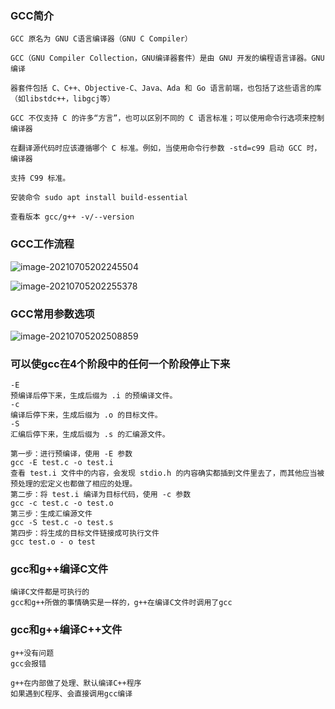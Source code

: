 ### GCC简介

```
GCC 原名为 GNU C语言编译器（GNU C Compiler）

GCC（GNU Compiler Collection，GNU编译器套件）是由 GNU 开发的编程语言译器。GNU 编译

器套件包括 C、C++、Objective-C、Java、Ada 和 Go 语言前端，也包括了这些语言的库（如libstdc++，libgcj等）

GCC 不仅支持 C 的许多“方言”，也可以区别不同的 C 语言标准；可以使用命令行选项来控制编译器

在翻译源代码时应该遵循哪个 C 标准。例如，当使用命令行参数 -std=c99 启动 GCC 时，编译器

支持 C99 标准。

安装命令 sudo apt install build-essential

查看版本 gcc/g++ -v/--version
```

### GCC工作流程

![image-20210705202245504](C:\Users\Echo\AppData\Roaming\Typora\typora-user-images\image-20210705202245504.png)

![image-20210705202255378](C:\Users\Echo\AppData\Roaming\Typora\typora-user-images\image-20210705202255378.png)

### GCC常用参数选项

![image-20210705202508859](C:\Users\Echo\AppData\Roaming\Typora\typora-user-images\image-20210705202508859.png)

### 可以使gcc在4个阶段中的任何一个阶段停止下来

```
-E
预编译后停下来，生成后缀为 .i 的预编译文件。
-c
编译后停下来，生成后缀为 .o 的目标文件。
-S
汇编后停下来，生成后缀为 .s 的汇编源文件。

第一步：进行预编译，使用 -E 参数
gcc -E test.c -o test.i
查看 test.i 文件中的内容，会发现 stdio.h 的内容确实都插到文件里去了，而其他应当被预处理的宏定义也都做了相应的处理。
第二步：将 test.i 编译为目标代码，使用 -c 参数
gcc -c test.c -o test.o
第三步：生成汇编源文件
gcc -S test.c -o test.s
第四步：将生成的目标文件链接成可执行文件
gcc test.o - o test
```

### gcc和g++编译C文件

```
编译C文件都是可执行的
gcc和g++所做的事情确实是一样的，g++在编译C文件时调用了gcc
```

### gcc和g++编译C++文件

```
g++没有问题
gcc会报错
```

```
g++在内部做了处理、默认编译C++程序
如果遇到C程序、会直接调用gcc编译
```


